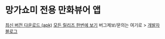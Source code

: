 # 망가쇼미 전용 만화뷰어 앱 # 

[최신 버전 다운로드 (apk)](https://github.com/junheah/MangaViewAndroid/releases/download/10/mangaViewer_release_010.apk)
[모든 릴리즈 한번에 보기](https://github.com/junheah/MangaViewAndroid/tree/master/app/release)
버그제보/문의는 여기로 > [개발자 블로그](https://blog.naver.com/imaginaly)

